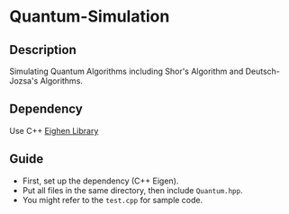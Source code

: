 # Quantum-Simulation

## Description
Simulating Quantum Algorithms including Shor's Algorithm and Deutsch-Jozsa's Algorithms.

## Dependency
Use C++ [Eighen Library](http://eigen.tuxfamily.org/index.php?title=Main_Page)

## Guide
- First, set up the dependency (C++ Eigen).
- Put all files in the same directory, then include `Quantum.hpp`.
- You might refer to the `test.cpp` for sample code.
